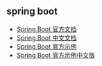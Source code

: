 ## spring boot

- [Spring Boot 官方文档](https://docs.spring.io/spring-boot/docs/current/reference/htmlsingle/)
- [Spring Boot 中文文档](https://docs.spring.io/spring-boot/docs/current/reference/html/zh/index.html)
- [Spring Boot 官方示例](https://github.com/spring-projects/spring-boot/tree/master/spring-boot-samples)
- [Spring Boot 官方示例中文版](https://github.com/ityouknow/spring-boot-examples)
